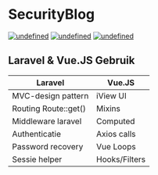 # SecurityBlog


<p align="left">
  <a href="#voorbereiding" target="_blank"><img alt="undefined" src="https://img.shields.io/badge/Voorbereiding-red?style=for-the-badge"></a>
  <a href="#configuratie" target="_blank"><img alt="undefined" src="https://img.shields.io/badge/Installatie-blue?style=for-the-badge"></a>
  <a href="#installatie" target="_blank"><img alt="undefined" src="https://img.shields.io/badge/Configuratie-green?style=for-the-badge"></a>
</p>




## Laravel & Vue.JS Gebruik

Laravel | Vue.JS
------------ | -------------
MVC-design pattern | iView UI
Routing Route::get() | Mixins
Middleware laravel | Computed
Authenticatie | Axios calls
Password recovery |Vue Loops
Sessie helper | Hooks/Filters
